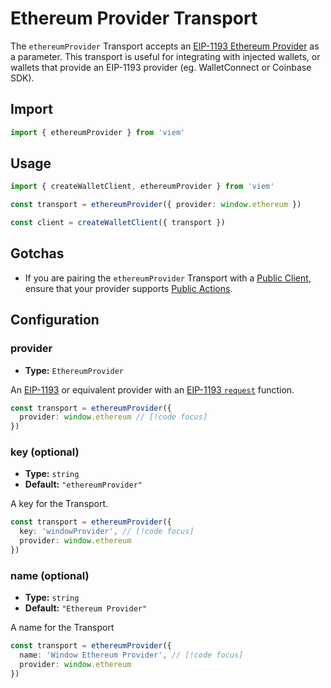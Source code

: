 # Ethereum Provider Transport

The `ethereumProvider` Transport accepts an [EIP-1193 Ethereum Provider](https://eips.ethereum.org/EIPS/eip-1193) as a parameter. This transport is useful for integrating with injected wallets, or wallets that provide an EIP-1193 provider (eg. WalletConnect or Coinbase SDK).

## Import

```ts
import { ethereumProvider } from 'viem'
```

## Usage

```ts {3}
import { createWalletClient, ethereumProvider } from 'viem'

const transport = ethereumProvider({ provider: window.ethereum })

const client = createWalletClient({ transport })
```

## Gotchas

- If you are pairing the `ethereumProvider` Transport with a [Public Client](/docs/clients/public), ensure that your provider supports [Public Actions](/docs/actions/public/introduction).


## Configuration

### provider

- **Type:** `EthereumProvider`

An [EIP-1193](https://eips.ethereum.org/EIPS/eip-1193) or equivalent provider with an [EIP-1193 `request`](https://eips.ethereum.org/EIPS/eip-1193#request) function.

```ts
const transport = ethereumProvider({ 
  provider: window.ethereum // [!code focus]
})
```

### key (optional)

- **Type:** `string`
- **Default:** `"ethereumProvider"`

A key for the Transport.

```ts
const transport = ethereumProvider({ 
  key: 'windowProvider', // [!code focus]
  provider: window.ethereum
})
```

### name (optional)

- **Type:** `string`
- **Default:** `"Ethereum Provider"`

A name for the Transport

```ts
const transport = ethereumProvider({ 
  name: 'Window Ethereum Provider', // [!code focus]
  provider: window.ethereum
})
```
